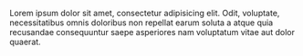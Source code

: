 Lorem ipsum dolor sit amet, consectetur adipisicing elit. Odit, voluptate, necessitatibus omnis doloribus non repellat earum soluta a atque quia recusandae consequuntur saepe asperiores nam voluptatum vitae aut dolor quaerat.
